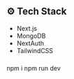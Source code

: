 ## <a name="tech-stack">⚙️ Tech Stack</a>

- Next.js
- MongoDB
- NextAuth
- TailwindCSS
###
npm i 
npm run dev
